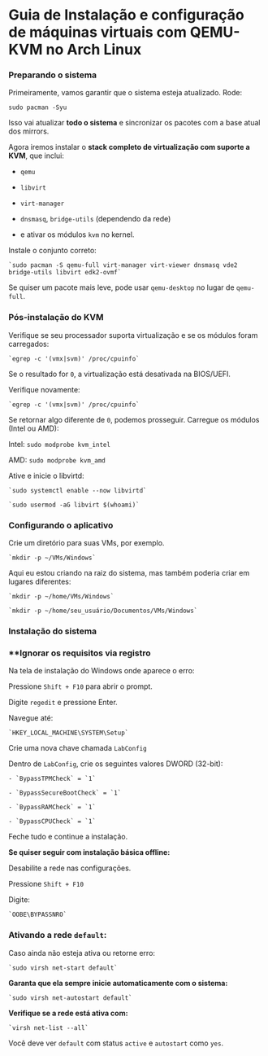 # Guia de Instalação e configuração de máquinas virtuais com QEMU-KVM no Arch Linux


### **Preparando o sistema**

Primeiramente, vamos garantir que o sistema esteja atualizado. Rode:

	sudo pacman -Syu

Isso vai atualizar **todo o sistema** e sincronizar os pacotes com a base atual dos mirrors.

Agora iremos instalar o **stack completo de virtualização com suporte a KVM**, que inclui:

- `qemu`
    
- `libvirt`
    
- `virt-manager`
    
- `dnsmasq`, `bridge-utils` (dependendo da rede)
    
- e ativar os módulos `kvm` no kernel.

Instale o conjunto correto:

	`sudo pacman -S qemu-full virt-manager virt-viewer dnsmasq vde2 bridge-utils libvirt edk2-ovmf`

Se quiser um pacote mais leve, pode usar `qemu-desktop` no lugar de `qemu-full`.

### **Pós-instalação do KVM**

Verifique se seu processador suporta virtualização e se os módulos foram carregados:

	`egrep -c '(vmx|svm)' /proc/cpuinfo`

Se o resultado for `0`, a virtualização está desativada na BIOS/UEFI.







Verifique novamente:

	`egrep -c '(vmx|svm)' /proc/cpuinfo`

Se retornar algo diferente de `0`, podemos prosseguir. Carregue os módulos (Intel ou AMD):

Intel:
	`sudo modprobe kvm_intel`

AMD: 
	`sudo modprobe kvm_amd`

Ative e inicie o libvirtd:

	`sudo systemctl enable --now libvirtd`

	`sudo usermod -aG libvirt $(whoami)`

### **Configurando o aplicativo**

Crie um diretório para suas VMs, por exemplo.

	`mkdir -p ~/VMs/Windows`

Aqui eu estou criando na raiz do sistema, mas também poderia criar em lugares diferentes:

	`mkdir -p ~/home/VMs/Windows`

	`mkdir -p ~/home/seu_usuário/Documentos/VMs/Windows`

### **Instalação do sistema**



### **Ignorar os requisitos via registro  
Na tela de instalação do Windows onde aparece o erro:

Pressione `Shift + F10` para abrir o prompt.

Digite `regedit` e pressione Enter.

Navegue até:

	`HKEY_LOCAL_MACHINE\SYSTEM\Setup`

Crie uma nova chave chamada `LabConfig`

Dentro de `LabConfig`, crie os seguintes valores DWORD (32-bit):

    - `BypassTPMCheck` = `1`

    - `BypassSecureBootCheck` = `1`

    - `BypassRAMCheck` = `1`

    - `BypassCPUCheck` = `1`

Feche tudo e continue a instalação.

**Se quiser seguir com instalação básica offline:**

Desabilite a rede nas configurações.

Pressione `Shift + F10`

Digite:

	`OOBE\BYPASSNRO`


### **Ativando a rede `default`:**

Caso ainda não esteja ativa ou retorne erro:

	`sudo virsh net-start default`

**Garanta que ela sempre inicie automaticamente com o sistema:**

	`sudo virsh net-autostart default`

**Verifique se a rede está ativa com:**

	`virsh net-list --all`

Você deve ver `default` com status `active` e `autostart` como `yes`.
